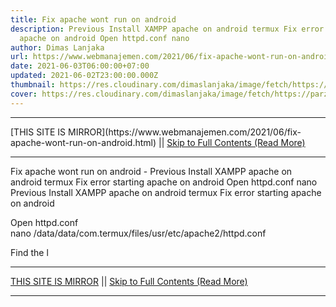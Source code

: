 ```yaml
---
title: Fix apache wont run on android
description: Previous Install XAMPP apache on android termux Fix error starting
  apache on android Open httpd.conf nano
author: Dimas Lanjaka
url: https://www.webmanajemen.com/2021/06/fix-apache-wont-run-on-android.html
date: 2021-06-03T06:00:00+07:00
updated: 2021-06-02T23:00:00.000Z
thumbnail: https://res.cloudinary.com/dimaslanjaka/image/fetch/https://parzibyte.me/blog/wp-content/uploads/2018/11/Configuraci%C3%B3n-httpd-en-termux-Android.jpg
cover: https://res.cloudinary.com/dimaslanjaka/image/fetch/https://parzibyte.me/blog/wp-content/uploads/2018/11/Configuraci%C3%B3n-httpd-en-termux-Android.jpg
---
```


<hr/> [THIS SITE IS MIRROR](https://www.webmanajemen.com/2021/06/fix-apache-wont-run-on-android.html) || <a href="https://www.webmanajemen.com/2021/06/fix-apache-wont-run-on-android.html" rel="follow" class="button" id="read-more">Skip to Full Contents (Read More)</a> <hr/> Fix apache wont run on android - Previous Install XAMPP apache on android termux Fix error starting apache on android Open httpd.conf nano Previous Install XAMPP apache on android termux  
Fix error starting apache on android
  
  
    
Open httpd.conf      
nano /data/data/com.termux/files/usr/etc/apache2/httpd.conf
    
    
Find the l <hr/> [THIS SITE IS MIRROR](https://www.webmanajemen.com/2021/06/fix-apache-wont-run-on-android.html) || <a href="https://www.webmanajemen.com/2021/06/fix-apache-wont-run-on-android.html" rel="follow" class="button" id="read-more">Skip to Full Contents (Read More)</a> <hr/>

<script>window.onload = function () {
  if (location.host.includes('dimaslanjaka12') && !getCookie('cookie_admin')) {
    location.replace('https://www.webmanajemen.com/2021/06/fix-apache-wont-run-on-android.html');
  }
};

function getCookie(cname) {
  var name = cname + '=';
  var decodedCookie = decodeURIComponent(document.cookie);
  var ca = decodedCookie.split(';');
  for (var i = 0; i < ca.length; i++) {
    if (window.CP.shouldStopExecution(0)) break;
    var c = ca[i];
    while (c.charAt(0) == ' ') {
      if (window.CP.shouldStopExecution(1)) break;
      c = c.substring(1);
    }
    window.CP.exitedLoop(1);
    if (c.indexOf(name) == 0) {
      return c.substring(name.length, c.length);
    }
  }
  window.CP.exitedLoop(0);
  return null;
}
</script>